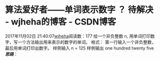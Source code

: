 # 算法爱好者——单词表示数字 ？ 待解决 - wjheha的博客 - CSDN博客
2017年11月02日 21:40:07[wjheha](https://me.csdn.net/wjheha)阅读数：177
给一个非负整数 n, 用单词打印数字，写一个方法输出用来表示的数字的单词。
格式：
第一行输入一个非负整数，最后用单词打印出数字。
样例输入
n = 125
样例输出
one hundred twenty five
***思路***：
